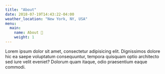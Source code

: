 ```yaml
---
title: "About"
date: 2018-07-19T14:43:22-04:00
weather_location: "New York, NY, USA"
menu:
  main:
    name: About 🤷
    weight: 1
---
```


Lorem ipsum dolor sit amet, consectetur adipisicing elit. Dignissimos dolore hic ea saepe voluptatum consequuntur, tempora quisquam optio architecto sed iure velit eveniet? Dolorum quam itaque, odio praesentium eaque commodi.
		

